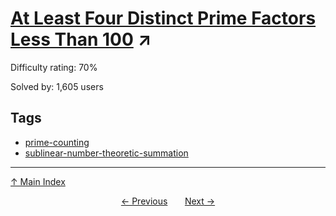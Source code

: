 # [At Least Four Distinct Prime Factors Less Than 100](https://projecteuler.net/problem=268) ↗️

Difficulty rating: 70%

Solved by: 1,605 users
## Tags

- [prime-counting](../tags/prime-counting.md)
- [sublinear-number-theoretic-summation](../tags/sublinear-number-theoretic-summation.md)



---

[↑ Main Index](../README.md)


<div align=center><a href='267.md'>← Previous</a> &nbsp;&nbsp; &nbsp;&nbsp;  <a href='269.md'>Next →</a></div>

